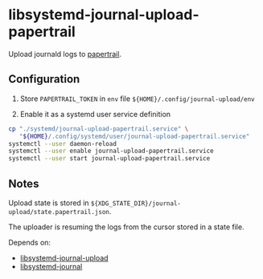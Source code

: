 # libsystemd-journal-upload-papertrail

Upload journald logs to [papertrail](http://papertrailapp.com/).

## Configuration

1. Store `PAPERTRAIL_TOKEN` in `env` file `${HOME}/.config/journal-upload/env`

2. Enable it as a systemd user service definition

```sh
cp "./systemd/journal-upload-papertrail.service" \
   "${HOME}/.config/systemd/user/journal-upload-papertrail.service"
systemctl --user daemon-reload
systemctl --user enable journal-upload-papertrail.service
systemctl --user start journal-upload-papertrail.service
```

## Notes

Upload state is stored in `${XDG_STATE_DIR}/journal-upload/state.papertrail.json`.

The uploader is resuming the logs from the cursor stored in a state file.

Depends on: 
- [libsystemd-journal-upload](https://github.com/j1r1k/libsystemd-journal-upload)
- [libsystemd-journal](https://github.com/j1r1k/libsystemd-journal)
